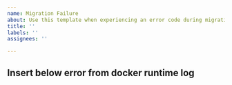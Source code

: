 ```yaml
---
name: Migration Failure
about: Use this template when experiencing an error code during migration runtime.
title: ''
labels: ''
assignees: ''

---
```


## Insert below error from docker runtime log
